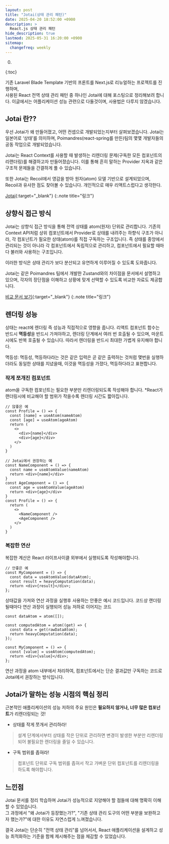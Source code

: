 ```yaml
---
layout: post
title: "Jotai(상태 관리 패턴)"
date: 2025-04-20 18:52:00 +0900
description: >
  React.js 상태 관리 패턴
hide_description: true
lastmod: 2025-05-31 16:20:00 +0900
sitemap:
  changefreq: weekly
---
```


0. 
{:toc}

기존 Laravel Blade Template 기반의 프론트를 Next.js로 리뉴얼하는 프로젝트를 진행하며,<br />
사용된 React 전역 상태 관리 패턴 중 하나인 Jotai에 대해 포스팅으로 정리해보려 합니다.
이글에서는 어플리케이션 성능 관련으로 다둘것이며, 사용법은 다루지 않겠습니다.


## Jotai 란??

우선 Jotai가 왜 만들어졌고, 어떤 컨셉으로 개발되었는지부터 살펴보겠습니다.
Jotai는 일본어로 ‘상태’를 의미하며, Poimandres(react-spring를 만든)팀의 몇몇 개발자들의 공동 작업으로 개발되었습니다.

Jotai는 React Context를 사용할 때 발생하는 리렌더링 문제(구독한 모든 컴포넌트의 리랜더링)를 해결하고자 만들어졌습니다.
이를 통해 흔히 말하는 Provider 지옥과 같은 구조적 문제들을 간결하게 풀 수 있습니다.

또한 Jotai는 Recoil에서 영감을 받아 원자(atom) 모델 기반으로 설계되었으며, Recoil과 유사한 점도 찾아볼 수 있습니다.
개인적으로 매우 리액트스럽다고 생각한다.

[Jotai](https://jotai.org/){:target="_blank"}
{:.note title="링크"}

## 상향식 접근 방식

Jotai는 상향식 접근 방식을 통해 전역 상태를 atom(원자) 단위로 관리합니다.
기존의 Context API처럼 상위 컴포넌트에서 Provider로 상태를 내려주는 하향식 구조가 아니라, 각 컴포넌트가 필요한 상태(atom)를 직접 구독하는 구조입니다. 즉 상태를 중앙에서 관리되는 것이 아니라 각 컴포넌트에서 독립적으로 관리하고, 컴포넌트에서 필요할 때마다 불러와 사용하는 구조입니다.

이러한 방식은 상태 관리가 보다 분산되고 유연하게 이루어질 수 있도록 도와줍니다.

Jotai는 같은 Poimandres 팀에서 개발한 Zustand와의 차이점을 문서에서 설명하고 있으며,
각자의 장단점을 이해하고 상황에 맞게 선택할 수 있도록 비교한 자료도 제공합니다.

[비교 문서 보기](https://jotai.org/docs/basics/comparison){:target="_blank"}
{:.note title="링크"}

## 렌더링 성능

상태는 react에 렌더링 즉 성능과 직접적으로 영향을 줍니다.
리액트 컴포넌트 함수는 반드시 **멱등성**을 반드시 가져야하고, 렌더링 단계에서 여러 번 호출될 수 있으며,
마운트 시에도 반복 호출될 수 있습니다. 따라서 렌더링을 반드시 최대한 가볍게 유지해야 합니다.

멱등성: 멱등성, 멱등하다라는 것은 같은 입력은 곧 같은 출력하는 것처럼 몇번을 실행하더라도 동일한 상태를 지녔을때, 이것을 멱등성을 가졌다, 멱등하다라고 표현합니다.

### 작게 쪼개진 컴포넌트

atom을 구독한 컴포넌트는 필요한 부분만 리렌더링되도록 작성해야 합니다.
*React가 랜더링시에 비교해야 할 범위가 작을수록 렌더링 시간도 짧아집니다.

```tsx
// 않좋은 예
const Profile = () => {
  const [name] = useAtom(nameAtom)
  const [age] = useAtom(ageAtom)
  return (
    <>
      <div>{name}</div>
      <div>{age}</div>
    </>
  )
}
```

```tsx
// Jotai에서 권장하는 예
const NameComponent = () => {
  const name = useAtomValue(nameAtom)
  return <div>{name}</div>
}
const AgeComponent = () => {
  const age = useAtomValue(ageAtom)
  return <div>{age}</div>
}
const Profile = () => {
  return (
    <>
      <NameComponent />
      <AgeComponent />
    </>
  )
}
```

### 복잡한 연산

복잡한 계산은 React 라이프사이클 외부에서 실행되도록 작성해야합니다.

```tsx
// 안좋은 예
const MyComponent = () => {
  const data = useAtomValue(dataAtom);
  const result = heavyComputation(data);
  return <div>{result}</div>;
};
```

상태값을 가져와 연산 과정을 실행후 사용하는 안좋은 예시 코드입니다. 코드상 랜더링될때마다 연산 과정이 실행되어 성능 저하로 이어지는 코드

```tsx
const dataAtom = atom([]);

const computedAtom = atom((get) => {
  const data = get(rawDataAtom);
  return heavyComputation(data);
});

const MyComponent = () => {
  const [value] = useAtom(computedAtom);
  return <div>{value}</div>;
};
```

연산 과정을 atom 내부에서 처리하여, 컴포넌트에서는 단순 결과값만 구독하는 코드로 Jotai에서 권장하는 방식입니다.

## Jotai가 말하는 성능 시점의 핵심 정리

근본적인 애플리케이션의 성능 저하의 주요 원인은 **필요하지 않거나, 너무 많은 컴포넌트**가 리렌더링되는 것!

- 상태를 작게 쪼개서 관리하라!

> 설계 단계에서부터 상태를 작은 단위로 관리하면 변경이 발생한 부분만 리렌더링되어 불필요한 렌더링을 줄일 수 있습니다.

- 구독 범위를 좁혀라!

> 컴포넌트 단위로 구독 범위를 좁혀서 작고 가벼운 단위 컴포넌트를 리렌더링을 하도록 해야합니다.


## 느낀점

Jotai 문서를 정리 학습하며 Jotai가 성능적으로 지양해야 할 점들에 대해 명확히 이해할 수 있었습니다.<br>
그 과정에서 "왜 Jotai가 등장했는가?", "기존 상태 관리 도구의 어떤 부분을 보완하고자 했는가?"에 대한 이유도 자연스럽게 느껴졌습니다.

결국 Jotai는 단순히 "전역 상태 관리"를 넘어서서, React 애플리케이션을 설계하고 성능 최적화하는 기준을 함께 제시해주는 점을 체감할 수 있었습니다.
